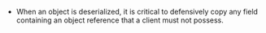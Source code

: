 * When an object is deserialized, it is critical to defensively copy any field containing an object reference that a client must not possess.
